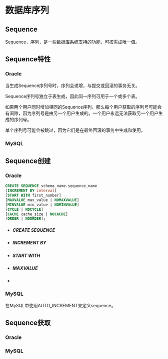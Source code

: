 # 数据库序列



## Sequence

Sequence，序列，是一些数据库系统支持的功能，可按需成唯一值。



## Sequence特性

### Oracle

当生成Sequence序列号时，序列会递增，与提交或回滚的事务无关。

Sequence序列号独立于表生成，因此同一序列可用于一个或多个表。

如果两个用户同时增加相同的Sequence序列，那么每个用户获取的序列号可能会有间隙，因为序列号是由另一个用户生成的。一个用户永远无法获取另一个用户生成的序列号。

单个序列号可能会被跳过，因为它们是在最终回滚的事务中生成和使用。

### MySQL





## Sequence创建

### Oracle

```sql
CREATE SEQUENCE schema_name.sequence_name
[INCREMENT BY interval]
[START WITH first_number]
[MAXVALUE max_value | NOMAXVALUE]
[MINVALUE min_value | NOMINVALUE]
[CYCLE | NOCYCLE]
[CACHE cache_size | NOCACHE]
[ORDER | NOORDER];
```

- ##### CREATE SEQUENCE

- ##### INCREMENT BY

- ##### START WITH

- ##### MAXVALUE

- 



### MySQL

在MySQL中使用AUTO_INCREMENT来定义sequence。



## Sequence获取

### Oracle



### MySQL